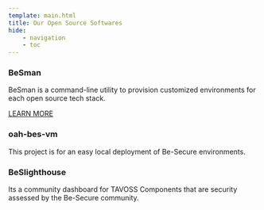 ```yaml
---
template: main.html
title: Our Open Source Softwares
hide: 
    - navigation
    - toc
---
```



### **BeSman**

BeSman is a command-line utility to provision customized environments for each open source tech stack. 
<!-- Its a customized environment generating tool which basically works in command-line. The Customized environments will be specific to each open source tech stack and these are known as BeSman environments. There are two types of BeSman environments – dev and sec environments. <br> <br> -->
[LEARN MORE](./bes-besman-details.md)

 

### **oah-bes-vm**

This project is for an easy local deployment of Be-Secure environments. 


### **BeSlighthouse**

Its a community dashboard for TAVOSS Components that are security assessed by the Be-Secure community.
